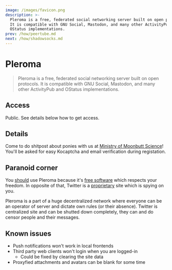 ```yaml
---
image: /images/favicon.png
description: >-
  Pleroma is a free, federated social networking server built on open protocols.
  It is compatible with GNU Social, Mastodon, and many other ActivityPub and
  OStatus implementations.
prev: /how/peertube.md
next: /how/shadowsocks.md
---
```


# Pleroma

> Pleroma is a free, federated social networking server built on open protocols. It is compatible with GNU Social, Mastodon, and many other ActivityPub and OStatus implementations.

## Access

Public. See details below how to get access.

## Details

Come to do shitpost about ponies with us at [Ministry of Moonbutt Science](https://ministry.moonbutt.Science)! You'll be asked for easy Kocaptcha and email verification during registation.

## Paranoid corner

You [should](https://www.gnu.org/philosophy/free-software-even-more-important.html) use Pleroma because it's [free software](https://www.gnu.org/philosophy/free-sw.html) which respects your freedom. In opposite of that, Twitter is a [proprietary](https://www.gnu.org/proprietary/proprietary.html) site which is spying on you.

Pleroma is a part of a huge decentralized network where everyone can be an operator
of server and dictate own rules (or their absence). Twitter is centralized site and
can be shutted down completely, they can and do censor people and their messages.

## Known issues

- Push notifications won't work in local frontends
- Third party web clients won't login when you are logged-in
  - Could be fixed by clearing the site data
- Proxyfied attachments and avatars can be blank for some time

